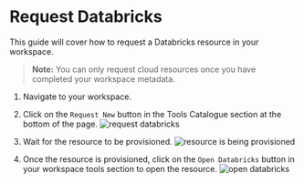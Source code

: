 # Request Databricks

This guide will cover how to request a Databricks resource in your workspace.

> **Note:** You can only request cloud resources once you have completed your workspace metadata.

1. Navigate to your workspace.
1. Click on the `Request New` button in the Tools Catalogue section at the bottom of the page.
    ![request databricks](/api/docs/UserGuide/GettingStarted/request-new-databricks.png)

1. Wait for the resource to be provisioned.
    ![resource is being provisioned](/api/docs/UserGuide/GettingStarted/resource-is-being-provisioned.png)

1. Once the resource is provisioned, click on the `Open Databricks` button in your workspace tools section to open the resource.
    ![open databricks](/api/docs/UserGuide/GettingStarted/open-databricks.png)
